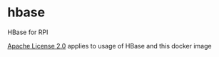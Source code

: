 # hbase

HBase for RPI

[Apache License 2.0](https://hbase.apache.org/license.html) applies to usage of HBase and this docker image
